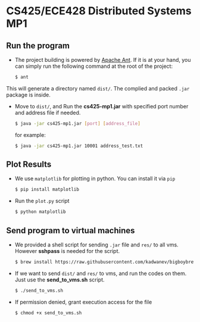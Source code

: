 # CS425/ECE428 Distributed Systems MP1

## Run the program

- The project building is powered by [Apache Ant](http://ant.apache.org/). If it is at your hand, you can simply run the following command at the root of the project:

    ```bash
    $ ant
    ```

 This will generate a directory named `dist/`. The complied and packed `.jar` package is inside.

- Move to `dist/`, and Run the **cs425-mp1.jar** with specified port number and address file if needed.

    ```bash
    $ java -jar cs425-mp1.jar [port] [address_file]
    ```

    for example:

    ```bash
    $ java -jar cs425-mp1.jar 10001 address_test.txt
    ```

## Plot Results

- We use `matplotlib` for plotting in python. You can install it via `pip`

    ```bash
    $ pip install matplotlib
    ```

- Run the `plot.py` script

    ```bash
    $ python matplotlib
    ```

## Send program to virtual machines

- We provided a shell script for sending `.jar` file and `res/` to all vms. However **sshpass** is needed for the script.

    ```bash
    $ brew install https://raw.githubusercontent.com/kadwanev/bigboybrew/master/Library/Formula/sshpass.rb
    ```

- If we want to send `dist/` and `res/` to vms, and run the codes on them. Just use the **send_to_vms.sh** script.

    ```bash
    $ ./send_to_vms.sh
    ```

- If permission denied, grant execution access for the file

    ```bash
    $ chmod +x send_to_vms.sh
    ```

